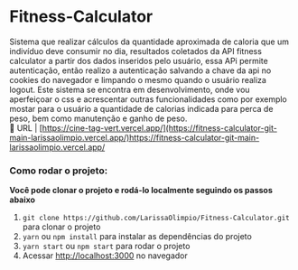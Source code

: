 # Fitness-Calculator

Sistema que realizar cálculos da quantidade aproximada de caloria que um indivíduo deve consumir no dia, resultados coletados da API fitness calculator a partir dos dados inseridos pelo usuário, essa APi permite autenticação, então realizo a autenticação salvando a chave da api no cookies do navegador e limpando o mesmo quando o usuário realiza logout.
Este sistema se encontra em desenvolvimento, onde vou aperfeiçoar o css e acrescentar outras funcionalidades como por exemplo mostar para o usuário a quantidade de calorias indicada para perca de peso, bem como manutenção e ganho de peso.
</br> :rocket: URL         | [https://cine-tag-vert.vercel.app/](https://fitness-calculator-git-main-larissaolimpio.vercel.app/)https://fitness-calculator-git-main-larissaolimpio.vercel.app/

### Como rodar o projeto:

**Você pode clonar o projeto e rodá-lo localmente seguindo os passos abaixo**

1. `git clone https://github.com/LarissaOlimpio/Fitness-Calculator.git` para clonar o projeto
2. `yarn` ou `npm install` para instalar as dependências do projeto
3. `yarn start` ou `npm start` para rodar o projeto
4. Acessar [http://localhost:3000](http://localhost:3000) no navegador
